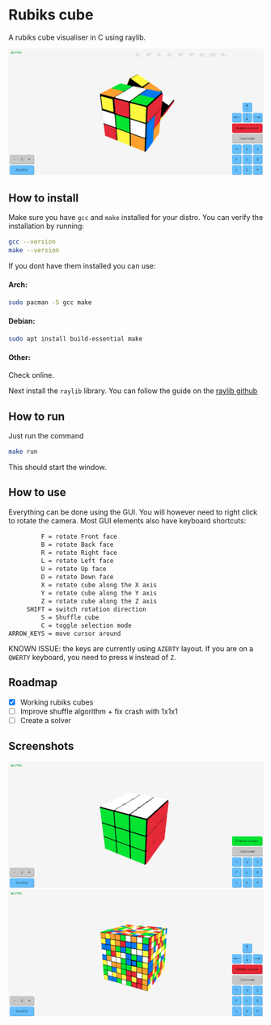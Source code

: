 # Rubiks cube
A rubiks cube visualiser in C using raylib.

![Screenshot of a 3x3x3 rubiks cube being shuffeled](images/example.png)

## How to install
Make sure you have `gcc` and `make` installed for your distro.
You can verify the installation by running:
```sh
gcc --version
make --version
```
If you dont have them installed you can use:
#### Arch:
```sh
sudo pacman -S gcc make
```
#### Debian:
```sh
sudo apt install build-essential make
```
#### Other:
Check online.

Next install the `raylib` library. You can follow the guide on the [raylib github](https://github.com/raysan5/raylib/wiki/Working-on-GNU-Linux)

## How to run
Just run the command
```sh
make run
```
This should start the window.

## How to use
Everything can be done using the GUI. You will however need to right click to
rotate the camera. Most GUI elements also have keyboard shortcuts:
```
         F = rotate Front face
         B = rotate Back face
         R = rotate Right face
         L = rotate Left face
         U = rotate Up face
         D = rotate Down face
         X = rotate cube along the X axis
         Y = rotate cube along the Y axis
         Z = rotate cube along the Z axis
     SHIFT = switch rotation direction
         S = Shuffle cube
         C = toggle selection mode
ARROW_KEYS = move cursor around
```
KNOWN ISSUE: the keys are currently using `AZERTY` layout. If you are on a
`QWERTY` keyboard, you need to press `W` instead of `Z`.

## Roadmap
- [x] Working rubiks cubes
- [ ] Improve shuffle algorithm + fix crash with 1x1x1
- [ ] Create a solver

## Screenshots
![screenshot of the starting screen](images/start.png)
![screenshot of the shuffeled 9x9x9 cube](images/bigcube.png)
